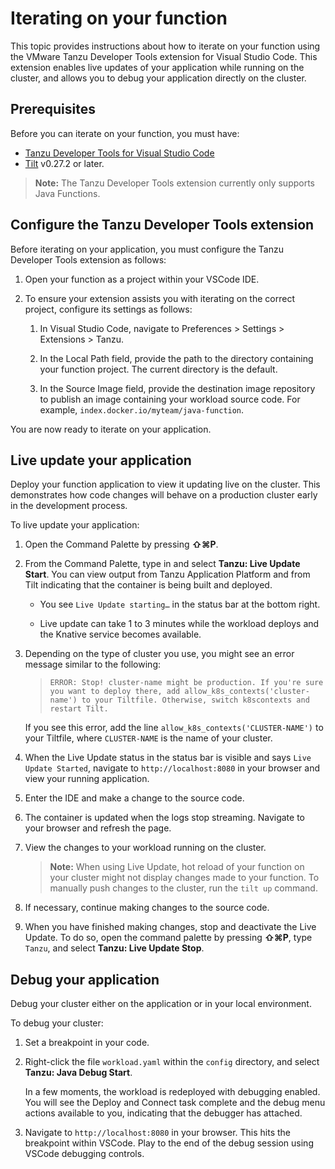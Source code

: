 # Iterating on your function

This topic provides instructions about how to iterate on your function using the
VMware Tanzu Developer Tools extension for Visual Studio Code.
This extension enables live updates of your application while running on the
cluster, and allows you to debug your application directly on the cluster.

## <a id="prereqs"></a> Prerequisites

Before you can iterate on your function, you must have:

- [Tanzu Developer Tools for Visual Studio Code](../vscode-extension/installation.md)
- [Tilt](https://docs.tilt.dev/install.html) v0.27.2 or later.

> **Note:** The Tanzu Developer Tools extension currently only supports Java Functions.

## <a id="configuration"></a> Configure the Tanzu Developer Tools extension

Before iterating on your application, you must configure the Tanzu Developer Tools extension as follows:

1. Open your function as a project within your VSCode IDE.

2. To ensure your extension assists you with iterating on the correct project,
configure its settings as follows:

    1. In Visual Studio Code, navigate to Preferences > Settings > Extensions > Tanzu.

    1. In the Local Path field, provide the path to the directory containing your function project.
    The current directory is the default.

    1. In the Source Image field, provide the destination image repository to publish
    an image containing your workload source code. For example, `index.docker.io/myteam/java-function`.

You are now ready to iterate on your application.

## <a id="live-update"></a> Live update your application

Deploy your function application to view it updating live on the cluster.
This demonstrates how code changes will behave on a production cluster early in the development process.

To live update your application:

1. Open the Command Palette by pressing **⇧⌘P**.

1. From the Command Palette, type in and select **Tanzu: Live Update Start**.
You can view output from Tanzu Application Platform and from Tilt indicating that
the container is being built and deployed.

    - You see `Live Update starting…` in the status bar at the bottom right.

    - Live update can take 1 to 3 minutes while the workload deploys and the Knative service
    becomes available.

1. Depending on the type of cluster you use, you might see an error message similar to the following:

    >`ERROR: Stop! cluster-name might be production. If you're sure you want to deploy there,
    >add allow_k8s_contexts('cluster-name') to your Tiltfile. Otherwise, switch k8scontexts
    >and restart Tilt.`

    If you see this error, add the line `allow_k8s_contexts('CLUSTER-NAME')` to your Tiltfile,
    where `CLUSTER-NAME` is the name of your cluster.

1. When the Live Update status in the status bar is visible and says
`Live Update Started`, navigate to `http://localhost:8080` in your browser
and view your running application.

1. Enter the IDE and make a change to the source code.

1. The container is updated when the logs stop streaming. Navigate to your browser and refresh the page.

1. View the changes to your workload running on the cluster.

    > **Note:** When using Live Update, hot reload of your function on your cluster might not
    > display changes made to your function.
    > To manually push changes to the cluster, run the `tilt up` command.

1. If necessary, continue making changes to the source code.

1. When you have finished making changes, stop and deactivate the Live Update.
To do so, open the command palette by pressing **⇧⌘P**, type `Tanzu`, and select **Tanzu: Live Update Stop**.

## <a id="debug-app"></a> Debug your application

Debug your cluster either on the application or in your local environment.

To debug your cluster:

1. Set a breakpoint in your code.

1. Right-click the file `workload.yaml` within the `config` directory, and select **Tanzu: Java Debug Start**.

    In a few moments, the workload is redeployed with debugging enabled.
    You will see the Deploy and Connect task complete and the debug menu actions
    available to you, indicating that the debugger has attached.

1. Navigate to `http://localhost:8080` in your browser. This hits the breakpoint within VSCode.
Play to the end of the debug session using VSCode debugging controls.
